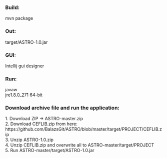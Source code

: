 <h3>Build:</h3>
mvn package

<h3>Out:</h3>
target/ASTRO-1.0.jar

<h3>GUI:</h3>
Intellij gui designer

<h3>Run:</h3>
javaw</br>
jre1.8.0_271 64-bit

<h3>Download archive file and run the application:</h3>
1. Download ZIP -> ASTRO-master.zip</br>
2. Download CEFLIB.zip from here: https://github.com/BalazsGit/ASTRO/blob/master/target/PROJECT/CEFLIB.zip</br>
3. Unzip ASTRO-1.0.zip</br>
4. Unzip CEFLIB.zip and overwrite all to ASTRO-master/target/PROJECT</br>
5. Run ASTRO-master/target/ASTRO-1.0.jar</br>
